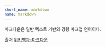 ```yaml
---
short_name: markdown
name: markdown
---
```


마크다운은 일반 텍스트 기반의 경량 마크업 언어이다.

출처
[위키백과-마크다운](https://ko.wikipedia.org/wiki/%EB%A7%88%ED%81%AC%EB%8B%A4%EC%9A%B4)
